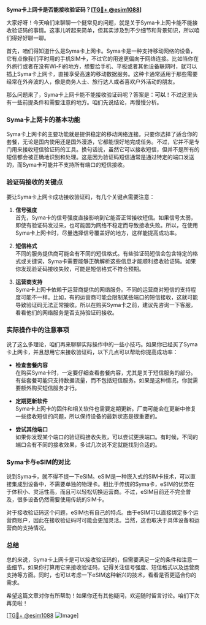 **Syma卡上网卡是否能接收验证码？[[TG💪+ @esim1088](https://t.me/s/esim1088)]**

大家好呀！今天咱们来聊聊一个挺常见的问题，就是关于Syma卡上网卡能不能接收验证码的事情。这事儿听起来简单，但其实涉及到不少细节和背景知识，所以咱们得好好聊一聊。

首先，咱们得知道什么是Syma卡上网卡。Syma卡是一种支持移动网络的设备，它有点像我们平时用的手机SIM卡，不过它的用途更偏向于网络连接。比如当你在外旅行或者在没有Wi-Fi的地方，想要给手机、平板或者其他设备联网时，就可以插上Syma卡上网卡，直接享受高速的移动数据服务。这种卡通常适用于那些需要经常在外奔波的人，像是商务人士、旅行达人或者喜欢户外活动的朋友。

那么问题来了，Syma卡上网卡能不能接收验证码呢？答案是：**可以**！不过这里头有一些前提条件和需要注意的地方。咱们先说结论，再慢慢分析。

### Syma卡上网卡的基本功能

Syma卡上网卡的主要功能就是提供稳定的移动网络连接。只要你选择了适合你的套餐，无论是国内使用还是国外漫游，它都能很好地完成任务。不过，它并不是专门用来接收短信验证码的工具。换句话说，虽然它可以接收短信，但并不是所有的短信都会被正确地识别和处理。这是因为验证码短信通常是通过特定的端口发送的，而Syma卡可能并不支持所有端口的短信接收。

### 验证码接收的关键点

要让Syma卡上网卡成功接收验证码，有几个关键点需要注意：

1. **信号强度**  
   首先，Syma卡的信号强度直接影响到它能否正常接收短信。如果信号太弱，即使有验证码发过来，也可能因为网络不稳定而导致接收失败。所以，在使用Syma卡上网卡时，尽量选择信号覆盖好的地方，这样能提高成功率。

2. **短信格式**  
   不同的服务提供商可能会有不同的短信格式。有些验证码短信会包含特定的格式或关键词，Syma卡需要能够正确解析这些信息才能顺利接收验证码。如果你发现验证码接收失败，可能是短信格式不符合预期。

3. **运营商支持**  
   Syma卡上网卡依赖于运营商提供的网络服务。不同的运营商对短信的支持程度可能不一样。比如，有的运营商可能会限制某些端口的短信接收，这就可能导致验证码无法正常接收。所以在购买Syma卡之前，建议先咨询一下客服，看看他们的网络服务是否支持验证码接收。

### 实际操作中的注意事项

说了这么多理论，咱们再来聊聊实际操作中的一些小技巧。如果你已经买了Syma卡上网卡，并且想用它来接收验证码，以下几点可以帮助你提高成功率：

- **检查套餐内容**  
  在购买Syma卡时，一定要仔细查看套餐内容，尤其是关于短信服务的部分。有些套餐可能只支持数据流量，而不包括短信服务。如果是这种情况，你就需要额外购买短信服务才行。

- **定期更新软件**  
  Syma卡上网卡的固件和相关软件也需要定期更新。厂商可能会在更新中修复一些接收短信的问题，所以保持设备的最新状态是很重要的。

- **尝试其他端口**  
  如果你发现某个端口的验证码接收失败，可以尝试更换端口。有时候，不同的端口会有不同的接收效果，多试几次说不定就能找到合适的。

### Syma卡与eSIM的对比

说到Syma卡，就不得不提一下eSIM。eSIM是一种嵌入式的SIM卡技术，可以直接集成到设备中，不需要单独的物理卡。相比于传统的Syma卡，eSIM的优势在于体积小、灵活性高，而且可以轻松切换运营商。不过，eSIM目前还不完全普及，很多设备仍然需要使用传统的SIM卡。

对于接收验证码这个问题，eSIM也有自己的特点。由于eSIM可以直接绑定多个运营商账户，因此在接收验证码时可能会更加灵活。当然，这也取决于具体设备和运营商的支持情况。

### 总结

总的来说，Syma卡上网卡是可以接收验证码的，但需要满足一定的条件和注意一些细节。如果你打算用它来接收验证码，记得关注信号强度、短信格式以及运营商支持等方面。同时，也可以考虑一下eSIM这种新兴的技术，看看是否更适合你的需求。

希望这篇文章对你有所帮助！如果你还有其他疑问，欢迎随时留言讨论。咱们下次再见啦！

[[TG💪+ @esim1088](https://t.me/s/esim1088) ![Image](https://i.postimg.cc/4NQfJmqS/Snipaste-2025-05-13-00-14-12.png)]